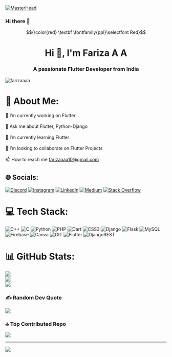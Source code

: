 [![MasterHead](https://fuertedevelopers.com/assets/Images/flutterdevelopment.gif)](https://rishavchanda.io)

### Hi there 👋
$${\color{red} \textbf \fontfamily{ppl}\selectfont Red}$$
<h1 align="center" color="white">Hi 👋, I'm Fariza A A</h1>

<h3 align="center">A passionate Flutter Developer from India</h3>
<p align="left"> <img src="https://komarev.com/ghpvc/?username=farizaaaa&label=Profile%20views&color=0e75b6&style=flat" alt="farizaaaa" /> </p>

# 💫 About Me:

🔭 I’m currently working on Flutter<br><br>💬 Ask me about Flutter, Python-Django<br><br>🌱 I’m currently learning Flutter<br><br>👯 I’m looking to collaborate on Flutter Projects<br><br>📫 How to reach me farizaaaa10@gmail.com

## 🌐 Socials:

[![Discord](https://img.shields.io/badge/Discord-%237289DA.svg?logo=discord&logoColor=white)](https://discord.gg/https://discord.gg/E6TNbXwa) [![Instagram](https://img.shields.io/badge/Instagram-%23E4405F.svg?logo=Instagram&logoColor=white)](https://instagram.com/https://instagram.com/__fari___za____) [![LinkedIn](https://img.shields.io/badge/LinkedIn-%230077B5.svg?logo=linkedin&logoColor=white)](https://linkedin.com/in/linkedin.com/in/fariza-a-a-661820253) [![Medium](https://img.shields.io/badge/Medium-12100E?logo=medium&logoColor=white)](https://medium.com/@https://github.com/Farizaaaa/) [![Stack Overflow](https://img.shields.io/badge/-Stackoverflow-FE7A16?logo=stack-overflow&logoColor=white)](https://stackoverflow.com/users/19923552)

# 💻 Tech Stack:

![C++](https://img.shields.io/badge/c++-%2300599C.svg?style=for-the-badge&logo=c%2B%2B&logoColor=white) ![C](https://img.shields.io/badge/c-%2300599C.svg?style=for-the-badge&logo=c&logoColor=white) ![Python](https://img.shields.io/badge/python-3670A0?style=for-the-badge&logo=python&logoColor=ffdd54) ![PHP](https://img.shields.io/badge/php-%23777BB4.svg?style=for-the-badge&logo=php&logoColor=white) ![Dart](https://img.shields.io/badge/dart-%230175C2.svg?style=for-the-badge&logo=dart&logoColor=white) ![CSS3](https://img.shields.io/badge/css3-%231572B6.svg?style=for-the-badge&logo=css3&logoColor=white) ![Django](https://img.shields.io/badge/django-%23092E20.svg?style=for-the-badge&logo=django&logoColor=white) ![Flask](https://img.shields.io/badge/flask-%23000.svg?style=for-the-badge&logo=flask&logoColor=white) ![MySQL](https://img.shields.io/badge/mysql-%2300000f.svg?style=for-the-badge&logo=mysql&logoColor=white) ![Firebase](https://img.shields.io/badge/Firebase-039BE5?style=for-the-badge&logo=Firebase&logoColor=white) ![Canva](https://img.shields.io/badge/Canva-%2300C4CC.svg?style=for-the-badge&logo=Canva&logoColor=white) ![GIT](https://img.shields.io/badge/Git-fc6d26?style=for-the-badge&logo=git&logoColor=white) ![Flutter](https://img.shields.io/badge/Flutter-%2302569B.svg?style=for-the-badge&logo=Flutter&logoColor=white) ![DjangoREST](https://img.shields.io/badge/DJANGO-REST-ff1709?style=for-the-badge&logo=django&logoColor=white&color=ff1709&labelColor=gray)

# 📊 GitHub Stats:

![](https://github-readme-stats.vercel.app/api?username=Farizaaaa&theme=merko&hide_border=false&include_all_commits=true&count_private=true)<br/>
![](https://github-readme-streak-stats.herokuapp.com/?user=Farizaaaa&theme=merko&hide_border=false)<br/>
![](https://github-readme-stats.vercel.app/api/top-langs/?username=Farizaaaa&theme=merko&hide_border=false&include_all_commits=true&count_private=true&layout=compact)

### ✍️ Random Dev Quote

![](https://quotes-github-readme.vercel.app/api?type=horizontal&theme=radical)

### 🔝 Top Contributed Repo

![](https://github-contributor-stats.vercel.app/api?username=Farizaaaa&limit=5&theme=dark&combine_all_yearly_contributions=true)

---

[![](https://visitcount.itsvg.in/api?id=Farizaaaa&icon=0&color=0)](https://visitcount.itsvg.in)

<!-- Proudly created with GPRM ( https://gprm.itsvg.in ) -->
